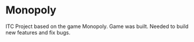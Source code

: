 # Monopoly
ITC Project based on the game Monopoly. Game was built. Needed to build new features and fix bugs.

